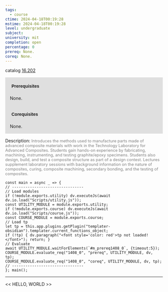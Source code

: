 ```yaml
---
tags:
  - course
ctime: 2024-04-18T00:19:28
mstime: 2024-04-18T00:19:28
level: undergraduate
subject: 
university: mit
completion: open
percentage: 0
prereq: None.
coreq: None.
---
```


catalog [16.202](http://student.mit.edu/catalog/m16a.html#16.202)

<span style="display: block; padding: 15px; background-color: rgb(100, 100, 100, 0.2);"><font id="m_prereq1408_0" style="display: block; font-family: Arial, sans-serif; font-weight: bold; padding: 5px">Prerequisites</font><br><span id="prereq1408_0">None.</span></span>
<span style="display: block; padding: 15px; background-color: rgb(100, 100, 100, 0.2);"><font id="m_coreq1408_0" style="display: block; font-family: Arial, sans-serif; font-weight: bold; padding: 5px">Corequisites</font><br><span id="coreq1408_0">None.</span></span>

<font style="">Description:</font>
<font style="color: grey; font-size: 0.8rem;">Introduces the methods used to manufacture parts made of advanced composite materials with work in the Technology Laboratory for Advanced Composites. Students gain hands-on experience by fabricating, machining, instrumenting, and testing graphite/epoxy specimens. Students also design, build, and test a composite structure as part of a design contest. Lectures supplement laboratory sessions with background information on the nature of composites, curing, composite machining, secondary bonding, and the testing of composites.</font>

```dataviewjs
const main = async _ => {
// --------------------------------
// Load modules
if (!module.exports.utility) dv.executeJs(await dv.io.load("Scripts/utility.js"));
const UTILITY_MODULE = module.exports.utility;
if (!module.exports.course) dv.executeJs(await dv.io.load("Scripts/course.js"));
const COURSE_MODULE = module.exports.course;
// Load tp
let tp = this.app.plugins.getPlugin("templater-obsidian").templater.current_functions_object;
if (!tp) { dv.paragraph("<font style='color: red'>tp not loaded!</font>"); return; }
// Evaluate
await UTILITY_MODULE.waitForElements(`#m_prereq1408_0`, {timeout:5});
COURSE_MODULE.evaluate_req("1408_0", "prereq", UTILITY_MODULE, dv, tp);
COURSE_MODULE.evaluate_req("1408_0", "coreq", UTILITY_MODULE, dv, tp);
// --------------------------------
}; main();
```

---

<< HELLO, WORLD >>
